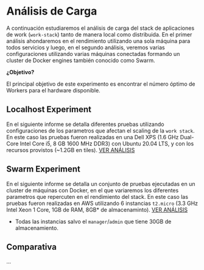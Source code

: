 # Análisis de Carga

A continuación estudiaremos el análisis de carga del stack de aplicaciones de work (`work-stack`) tanto de manera local como distribuida. En el primer análisis ahondaremos en el rendimiento utilizando una sola máquina para todos servicios y luego, en el segundo análisis, veremos varias configuraciones utilizando varias máquinas conectadas formando un cluster de Docker engines también conocido como Swarm.

**¿Objetivo?**

El principal objetivo de este experimento es encontrar el número óptimo de Workers para el hardware disponible.

## Localhost Experiment

En el siguiente informe se detalla diferentes pruebas utilizando configuraciones de los parametros que afectan el scaling de la `work stack`. En este caso las pruebas fueron realizadas en una Dell XPS (1.6 GHz Dual-Core Intel Core i5, 8 GB 1600 MHz DDR3) con Ubuntu 20.04 LTS, y con los recursos provistos (~1.2GB en tiles). [VER ANÁLISIS](./workers-performance-comparison.pdf)

## Swarm Experiment

En el siguiente informe se detalla un conjunto de pruebas ejecutadas en un cluster de máquinas con Docker, en el que variaremos los diferentes parametros que repercuten en el rendimiento del stack. En este caso las pruebas fueron realizadas en AWS utilizando 6 instancias `t2.micro` (3.3 GHz Intel Xeon 1 Core, 1GB de RAM, 8GB* de almacenaminto). [VER ANÁLISIS](./aws-performance-comparison.md)

* Todas las instancias salvo el `manager`/`admin` que tiene 30GB de almacenamiento.

## Comparativa

...
